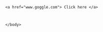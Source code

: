 
<html>
<head>
    <title>
        My self vishal
    </title>
        <link rel="icon" href="Logo.jpg">
        </head>
  <body>
   
    
    <a href="www.goggle.com"> Click here </a>
    

   
    </body>
  </html>

